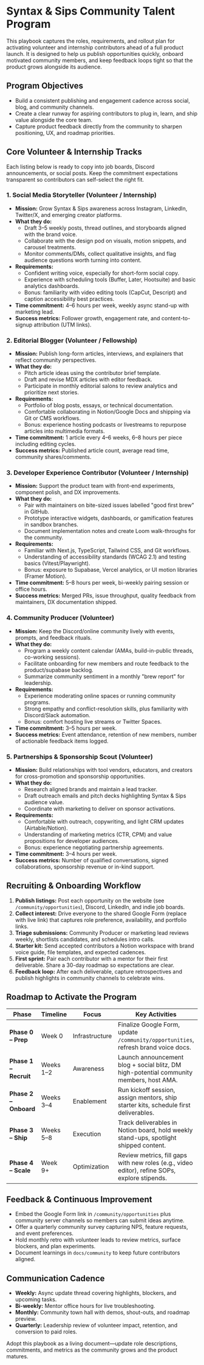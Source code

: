 # Syntax & Sips Community Talent Program

This playbook captures the roles, requirements, and rollout plan for activating volunteer and internship contributors ahead of a full product launch. It is designed to help us publish opportunities quickly, onboard motivated community members, and keep feedback loops tight so that the product grows alongside its audience.

## Program Objectives

- Build a consistent publishing and engagement cadence across social, blog, and community channels.
- Create a clear runway for aspiring contributors to plug in, learn, and ship value alongside the core team.
- Capture product feedback directly from the community to sharpen positioning, UX, and roadmap priorities.

## Core Volunteer & Internship Tracks

Each listing below is ready to copy into job boards, Discord announcements, or social posts. Keep the commitment expectations transparent so contributors can self-select the right fit.

### 1. Social Media Storyteller (Volunteer / Internship)
- **Mission:** Grow Syntax & Sips awareness across Instagram, LinkedIn, Twitter/X, and emerging creator platforms.
- **What they do:**
  - Draft 3–5 weekly posts, thread outlines, and storyboards aligned with the brand voice.
  - Collaborate with the design pod on visuals, motion snippets, and carousel treatments.
  - Monitor comments/DMs, collect qualitative insights, and flag audience questions worth turning into content.
- **Requirements:**
  - Confident writing voice, especially for short-form social copy.
  - Experience with scheduling tools (Buffer, Later, Hootsuite) and basic analytics dashboards.
  - Bonus: familiarity with video editing tools (CapCut, Descript) and caption accessibility best practices.
- **Time commitment:** 4–6 hours per week, weekly async stand-up with marketing lead.
- **Success metrics:** Follower growth, engagement rate, and content-to-signup attribution (UTM links).

### 2. Editorial Blogger (Volunteer / Fellowship)
- **Mission:** Publish long-form articles, interviews, and explainers that reflect community perspectives.
- **What they do:**
  - Pitch article ideas using the contributor brief template.
  - Draft and revise MDX articles with editor feedback.
  - Participate in monthly editorial salons to review analytics and prioritize next stories.
- **Requirements:**
  - Portfolio of blog posts, essays, or technical documentation.
  - Comfortable collaborating in Notion/Google Docs and shipping via Git or CMS workflows.
  - Bonus: experience hosting podcasts or livestreams to repurpose articles into multimedia formats.
- **Time commitment:** 1 article every 4–6 weeks, 6–8 hours per piece including editing cycles.
- **Success metrics:** Published article count, average read time, community shares/comments.

### 3. Developer Experience Contributor (Volunteer / Internship)
- **Mission:** Support the product team with front-end experiments, component polish, and DX improvements.
- **What they do:**
  - Pair with maintainers on bite-sized issues labelled "good first brew" in GitHub.
  - Prototype interactive widgets, dashboards, or gamification features in sandbox branches.
  - Document implementation notes and create Loom walk-throughs for the community.
- **Requirements:**
  - Familiar with Next.js, TypeScript, Tailwind CSS, and Git workflows.
  - Understanding of accessibility standards (WCAG 2.1) and testing basics (Vitest/Playwright).
  - Bonus: exposure to Supabase, Vercel analytics, or UI motion libraries (Framer Motion).
- **Time commitment:** 5–8 hours per week, bi-weekly pairing session or office hours.
- **Success metrics:** Merged PRs, issue throughput, quality feedback from maintainers, DX documentation shipped.

### 4. Community Producer (Volunteer)
- **Mission:** Keep the Discord/online community lively with events, prompts, and feedback rituals.
- **What they do:**
  - Program a weekly content calendar (AMAs, build-in-public threads, co-working sessions).
  - Facilitate onboarding for new members and route feedback to the product/supabase backlog.
  - Summarize community sentiment in a monthly "brew report" for leadership.
- **Requirements:**
  - Experience moderating online spaces or running community programs.
  - Strong empathy and conflict-resolution skills, plus familiarity with Discord/Slack automation.
  - Bonus: comfort hosting live streams or Twitter Spaces.
- **Time commitment:** 3–5 hours per week.
- **Success metrics:** Event attendance, retention of new members, number of actionable feedback items logged.

### 5. Partnerships & Sponsorship Scout (Volunteer)
- **Mission:** Build relationships with tool vendors, educators, and creators for cross-promotion and sponsorship opportunities.
- **What they do:**
  - Research aligned brands and maintain a lead tracker.
  - Draft outreach emails and pitch decks highlighting Syntax & Sips audience value.
  - Coordinate with marketing to deliver on sponsor activations.
- **Requirements:**
  - Comfortable with outreach, copywriting, and light CRM updates (Airtable/Notion).
  - Understanding of marketing metrics (CTR, CPM) and value propositions for developer audiences.
  - Bonus: experience negotiating partnership agreements.
- **Time commitment:** 3–4 hours per week.
- **Success metrics:** Number of qualified conversations, signed collaborations, sponsorship revenue or in-kind support.

## Recruiting & Onboarding Workflow

1. **Publish listings:** Post each opportunity on the website (see `/community/opportunities`), Discord, LinkedIn, and indie job boards.
2. **Collect interest:** Drive everyone to the shared Google Form (replace with live link) that captures role preference, availability, and portfolio links.
3. **Triage submissions:** Community Producer or marketing lead reviews weekly, shortlists candidates, and schedules intro calls.
4. **Starter kit:** Send accepted contributors a Notion workspace with brand voice guide, file templates, and expected cadences.
5. **First sprint:** Pair each contributor with a mentor for their first deliverable. Share a 30-day roadmap so expectations are clear.
6. **Feedback loop:** After each deliverable, capture retrospectives and publish highlights in community channels to celebrate wins.

## Roadmap to Activate the Program

| Phase | Timeline | Focus | Key Activities | Owner |
| --- | --- | --- | --- | --- |
| **Phase 0 – Prep** | Week 0 | Infrastructure | Finalize Google Form, update `/community/opportunities`, refresh brand voice docs. | Core Team |
| **Phase 1 – Recruit** | Weeks 1–2 | Awareness | Launch announcement blog + social blitz, DM high-potential community members, host AMA. | Marketing & Community |
| **Phase 2 – Onboard** | Weeks 3–4 | Enablement | Run kickoff session, assign mentors, ship starter kits, schedule first deliverables. | Program Lead |
| **Phase 3 – Ship** | Weeks 5–8 | Execution | Track deliverables in Notion board, hold weekly stand-ups, spotlight shipped content. | Role Mentors |
| **Phase 4 – Scale** | Week 9+ | Optimization | Review metrics, fill gaps with new roles (e.g., video editor), refine SOPs, explore stipends. | Leadership |

## Feedback & Continuous Improvement

- Embed the Google Form link in `/community/opportunities` plus community server channels so members can submit ideas anytime.
- Offer a quarterly community survey capturing NPS, feature requests, and event preferences.
- Hold monthly retro with volunteer leads to review metrics, surface blockers, and plan experiments.
- Document learnings in `docs/community` to keep future contributors aligned.

## Communication Cadence

- **Weekly:** Async update thread covering highlights, blockers, and upcoming tasks.
- **Bi-weekly:** Mentor office hours for live troubleshooting.
- **Monthly:** Community town hall with demos, shout-outs, and roadmap preview.
- **Quarterly:** Leadership review of volunteer impact, retention, and conversion to paid roles.

Adopt this playbook as a living document—update role descriptions, commitments, and metrics as the community grows and the product matures.
